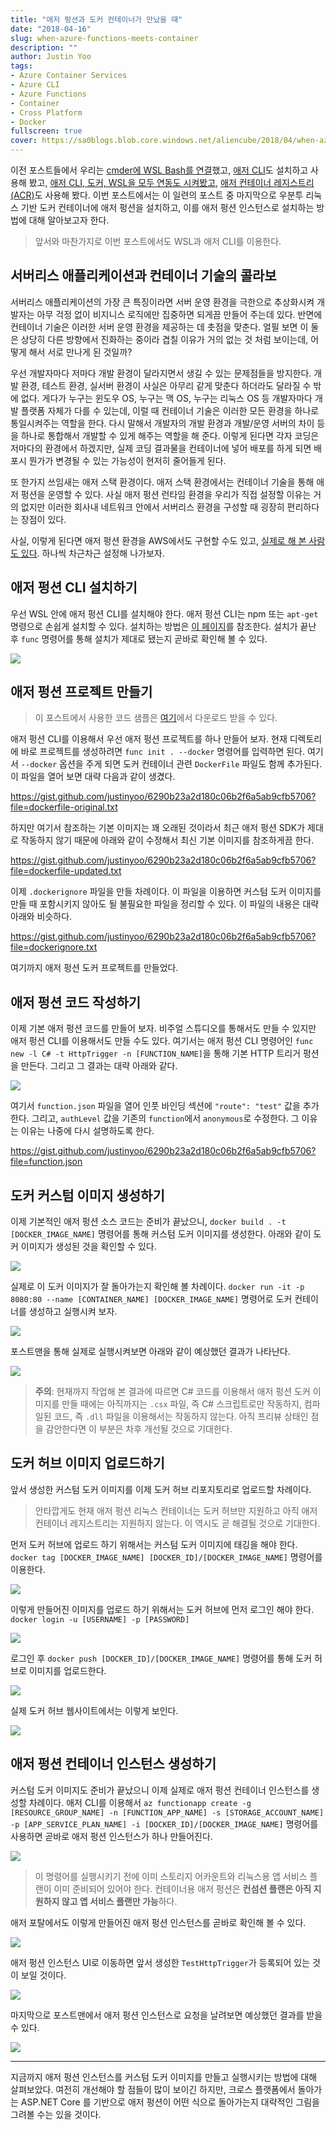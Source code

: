 ```yaml
---
title: "애저 펑션과 도커 컨테이너가 만났을 때"
date: "2018-04-16"
slug: when-azure-functions-meets-container
description: ""
author: Justin Yoo
tags:
- Azure Container Services
- Azure CLI
- Azure Functions
- Container
- Cross Platform
- Docker
fullscreen: true
cover: https://sa0blogs.blob.core.windows.net/aliencube/2018/04/when-azure-functions-meets-container-00.png
---
```


이전 포스트들에서 우리는 [cmder에 WSL Bash를 연결](https://blog.aliencube.org/ko/2018/04/05/wsl-bash-on-cmder/)했고, [애저 CLI](https://blog.aliencube.org/ko/2018/04/06/azure-cli-101/)도 설치하고 사용해 봤고, [애저 CLI, 도커, WSL을 모두 연동도 시켜봤고](https://blog.aliencube.org/ko/2018/04/11/running-docker-and-azure-cli-from-wsl/), [애저 컨테이너 레지스트리 (ACR)](https://blog.aliencube.org/ko/2018/04/13/azure-container-registry-101/)도 사용해 봤다. 이번 포스트에서는 이 일련의 포스트 중 마지막으로 우분투 리눅스 기반 도커 컨테이너에 애저 펑션을 설치하고, 이를 애저 펑션 인스턴스로 설치하는 방법에 대해 알아보고자 한다.

> 앞서와 마찬가지로 이번 포스트에서도 WSL과 애저 CLI를 이용한다.

## 서버리스 애플리케이션과 컨테이너 기술의 콜라보

서버리스 애플리케이션의 가장 큰 특징이라면 서버 운영 환경을 극한으로 추상화시켜 개발자는 아무 걱정 없이 비지니스 로직에만 집중하면 되게끔 만들어 주는데 있다. 반면에 컨테이너 기술은 이러한 서버 운영 환경을 제공하는 데 촛점을 맞춘다. 얼필 보면 이 둘은 상당히 다른 방향에서 진화하는 중이라 겹칠 이유가 거의 없는 것 처럼 보이는데, 어떻게 해서 서로 만나게 된 것일까?

우선 개발자마다 저마다 개발 환경이 달라지면서 생길 수 있는 문제점들을 방지한다. 개발 환경, 테스트 환경, 실서버 환경이 사실은 아무리 같게 맞춘다 하더라도 달라질 수 밖에 없다. 게다가 누구는 윈도우 OS, 누구는 맥 OS, 누구는 리눅스 OS 등 개발자마다 개발 플랫폼 자체가 다를 수 있는데, 이럴 때 컨테이너 기술은 이러한 모든 환경을 하나로 통일시켜주는 역할을 한다. 다시 말해서 개발자의 개발 환경과 개발/운영 서버의 차이 등을 하나로 통합해서 개발할 수 있게 해주는 역할을 해 준다. 이렇게 된다면 각자 코딩은 저마다의 환경에서 하겠지만, 실제 코딩 결과물을 컨테이너에 넣어 배포를 하게 되면 배포시 뭔가가 변경될 수 있는 가능성이 현저히 줄어들게 된다.

또 한가지 쓰임새는 애저 스택 환경이다. 애저 스택 환경에서는 컨테이너 기술을 통해 애저 펑션을 운영할 수 있다. 사실 애저 펑션 런타임 환경을 우리가 직접 설정할 이유는 거의 없지만 이러한 회사내 네트워크 안에서 서버리스 환경을 구성할 때 굉장히 편리하다는 장점이 있다.

사실, 이렇게 된다면 애저 펑션 환경을 AWS에서도 구현할 수도 있고, [실제로 해 본 사람도 있다](https://blog.wille-zone.de/post/run-azure-functions-in-docker/). 하나씩 차근차근 설정해 나가보자.

## 애저 펑션 CLI 설치하기

우선 WSL 안에 애저 펑션 CLI를 설치해야 한다. 애저 펑션 CLI는 npm 또는 `apt-get` 명령으로 손쉽게 설치할 수 있다. 설치하는 방법은 [이 페이지](https://github.com/Azure/azure-functions-core-tools)를 참조한다. 설치가 끝난 후 `func` 명령어를 통해 설치가 제대로 됐는지 곧바로 확인해 볼 수 있다.

![](https://sa0blogs.blob.core.windows.net/aliencube/2018/04/when-azure-functions-meets-container-01.png)

## 애저 펑션 프로젝트 만들기

> 이 포스트에서 사용한 코드 샘플은 [여기](https://github.com/devkimchi/Azure-Functions-in-Container-Sample)에서 다운로드 받을 수 있다.

애저 펑션 CLI를 이용해서 우선 애저 펑션 프로젝트를 하나 만들어 보자. 현재 디렉토리에 바로 프로젝트를 생성하려면 `func init . --docker` 명령어를 입력하면 된다. 여기서 `--docker` 옵션을 주게 되면 도커 컨테이너 관련 `DockerFile` 파일도 함께 추가된다. 이 파일을 열어 보면 대략 다음과 같이 생겼다.

https://gist.github.com/justinyoo/6290b23a2d180c06b2f6a5ab9cfb5706?file=dockerfile-original.txt

하지만 여기서 참조하는 기본 이미지는 꽤 오래된 것이라서 최근 애저 펑션 SDK가 제대로 작동하지 않기 때문에 아래와 같이 수정해서 최신 기본 이미지를 참조하게끔 한다.

https://gist.github.com/justinyoo/6290b23a2d180c06b2f6a5ab9cfb5706?file=dockerfile-updated.txt

이제 `.dockerignore` 파일을 만들 차례이다. 이 파일을 이용하면 커스텀 도커 이미지를 만들 때 포함시키지 않아도 될 불필요한 파일을 정리할 수 있다. 이 파일의 내용은 대략 아래와 비슷하다.

https://gist.github.com/justinyoo/6290b23a2d180c06b2f6a5ab9cfb5706?file=dockerignore.txt

여기까지 애저 펑션 도커 프로젝트를 만들었다.

## 애저 펑션 코드 작성하기

이제 기본 애저 펑션 코드를 만들어 보자. 비주얼 스튜디오를 통해서도 만들 수 있지만 애저 펑션 CLI를 이용해서도 만들 수도 있다. 여기서는 애저 펑션 CLI 명령어인 `func new -l C# -t HttpTrigger -n [FUNCTION_NAME]`을 통해 기본 HTTP 트리거 펑션을 만든다. 그리고 그 결과는 대략 아래와 같다.

![](https://sa0blogs.blob.core.windows.net/aliencube/2018/04/when-azure-functions-meets-container-02.png)

여기서 `function.json` 파일을 열어 인풋 바인딩 섹션에 `"route": "test"` 값을 추가한다. 그리고, `authLevel` 값을 기존의 `function`에서 `anonymous`로 수정한다. 그 이유는 이유는 나중에 다시 설명하도록 한다.

https://gist.github.com/justinyoo/6290b23a2d180c06b2f6a5ab9cfb5706?file=function.json

## 도커 커스텀 이미지 생성하기

이제 기본적인 애저 펑션 소스 코드는 준비가 끝났으니, `docker build . -t [DOCKER_IMAGE_NAME]` 명령어를 통해 커스텀 도커 이미지를 생성한다. 아래와 같이 도커 이미지가 생성된 것을 확인할 수 있다.

![](https://sa0blogs.blob.core.windows.net/aliencube/2018/04/when-azure-functions-meets-container-03.png)

실제로 이 도커 이미지가 잘 돌아가는지 확인해 볼 차례이다. `docker run -it -p 8080:80 --name [CONTAINER_NAME] [DOCKER_IMAGE_NAME]` 명령어로 도커 컨테이너를 생성하고 실행시켜 보자.

![](https://sa0blogs.blob.core.windows.net/aliencube/2018/04/when-azure-functions-meets-container-04.png)

포스트맨을 통해 실제로 실행시켜보면 아래와 같이 예상했던 결과가 나타난다.

![](https://sa0blogs.blob.core.windows.net/aliencube/2018/04/when-azure-functions-meets-container-05.png)

> **주의**: 현재까지 작업해 본 결과에 따르면 C# 코드를 이용해서 애저 펑션 도커 이미지를 만들 때에는 아직까지는 `.csx` 파일, 즉 C# 스크립트로만 작동하지, 컴파일된 코드, 즉 `.dll` 파일을 이용해서는 작동하지 않는다. 아직 프리뷰 상태인 점을 감안한다면 이 부분은 차후 개선될 것으로 기대한다.

## 도커 허브 이미지 업로드하기

앞서 생성한 커스텀 도커 이미지를 이제 도커 허브 리포지토리로 업로드할 차례이다.

> 안타깝게도 현재 애저 펑션 리눅스 컨테이너는 도커 허브만 지원하고 아직 애저 컨테이너 레지스트리는 지원하지 않는다. 이 역시도 곧 해결될 것으로 기대한다.

먼저 도커 허브에 업로드 하기 위해서는 커스텀 도커 이미지에 태깅을 해야 한다. `docker tag [DOCKER_IMAGE_NAME] [DOCKER_ID]/[DOCKER_IMAGE_NAME]` 명령어를 이용한다.

![](https://sa0blogs.blob.core.windows.net/aliencube/2018/04/when-azure-functions-meets-container-06.png)

이렇게 만들어진 이미지를 업로드 하기 위해서는 도커 허브에 먼저 로그인 해야 한다. `docker login -u [USERNAME] -p [PASSWORD]`

![](https://sa0blogs.blob.core.windows.net/aliencube/2018/04/when-azure-functions-meets-container-07.png)

로그인 후 `docker push [DOCKER_ID]/[DOCKER_IMAGE_NAME]` 명령어를 통해 도커 허브로 이미지를 업로드한다.

![](https://sa0blogs.blob.core.windows.net/aliencube/2018/04/when-azure-functions-meets-container-08.png)

실제 도커 허브 웹사이트에서는 이렇게 보인다.

![](https://sa0blogs.blob.core.windows.net/aliencube/2018/04/when-azure-functions-meets-container-09.png)

## 애저 펑션 컨테이너 인스턴스 생성하기

커스텀 도커 이미지도 준비가 끝났으니 이제 실제로 애저 펑션 컨테이너 인스턴스를 생성할 차례이다. 애저 CLI를 이용해서 `az functionapp create -g [RESOURCE_GROUP_NAME] -n [FUNCTION_APP_NAME] -s [STORAGE_ACCOUNT_NAME] -p [APP_SERVICE_PLAN_NAME] -i [DOCKER_ID]/[DOCKER_IMAGE_NAME]` 명령어를 사용하면 곧바로 애저 펑션 인스턴스가 하나 만들어진다.

![](https://sa0blogs.blob.core.windows.net/aliencube/2018/04/when-azure-functions-meets-container-10.png)

> 이 명령어를 실행시키기 전에 이미 스토리지 어카운트와 리눅스용 앱 서비스 플랜이 이미 준비되어 있어야 한다. 컨테이너용 애저 펑션은 **컨섬션 플랜은 아직 지원하지 않고 앱 서비스 플랜만 가능**하다.

애저 포탈에서도 이렇게 만들어진 애저 펑션 인스턴스를 곧바로 확인해 볼 수 있다.

![](https://sa0blogs.blob.core.windows.net/aliencube/2018/04/when-azure-functions-meets-container-11.png)

애저 펑션 인스턴스 UI로 이동하면 앞서 생성한 `TestHttpTrigger`가 등록되어 있는 것이 보일 것이다.

![](https://sa0blogs.blob.core.windows.net/aliencube/2018/04/when-azure-functions-meets-container-12.png)

마지막으로 포스트맨에서 애저 펑션 인스턴스로 요청을 날려보면 예상했던 결과를 받을 수 있다.

![](https://sa0blogs.blob.core.windows.net/aliencube/2018/04/when-azure-functions-meets-container-13.png)

* * *

지금까지 애저 펑션 인스턴스를 커스텀 도커 이미지를 만들고 실행시키는 방법에 대해 살펴보았다. 여전히 개선해야 할 점들이 많이 보이긴 하지만, 크로스 플랫폼에서 돌아가는 ASP.NET Core 를 기반으로 애저 펑션이 어떤 식으로 돌아가는지 대략적인 그림을 그려볼 수는 있을 것이다.

